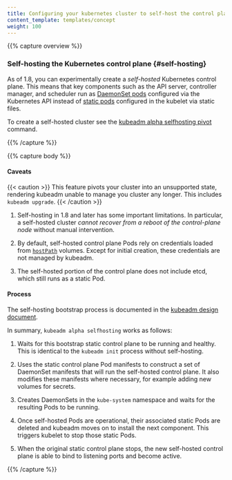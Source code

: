 ```yaml
---
title: Configuring your kubernetes cluster to self-host the control plane
content_template: templates/concept
weight: 100
---
```


{{% capture overview %}}

### Self-hosting the Kubernetes control plane {#self-hosting}

As of 1.8, you can experimentally create a _self-hosted_ Kubernetes control
plane. This means that key components such as the API server, controller
manager, and scheduler run as
[DaemonSet pods](/ja/docs/concepts/workloads/controllers/daemonset/) configured
via the Kubernetes API instead of
[static pods](/docs/tasks/administer-cluster/static-pod/) configured in the
kubelet via static files.

To create a self-hosted cluster see the
[kubeadm alpha selfhosting pivot](/docs/reference/setup-tools/kubeadm/kubeadm-alpha/#cmd-selfhosting)
command.

{{% /capture %}}

{{% capture body %}}

#### Caveats

{{< caution >}} This feature pivots your cluster into an unsupported state,
rendering kubeadm unable to manage you cluster any longer. This includes
`kubeadm upgrade`. {{< /caution >}}

1. Self-hosting in 1.8 and later has some important limitations. In particular,
   a self-hosted cluster _cannot recover from a reboot of the control-plane
   node_ without manual intervention.

1. By default, self-hosted control plane Pods rely on credentials loaded from
   [`hostPath`](/docs/concepts/storage/volumes/#hostpath) volumes. Except for
   initial creation, these credentials are not managed by kubeadm.

1. The self-hosted portion of the control plane does not include etcd, which
   still runs as a static Pod.

#### Process

The self-hosting bootstrap process is documented in the
[kubeadm design document](https://github.com/kubernetes/kubeadm/blob/master/docs/design/design_v1.9.md#optional-self-hosting).

In summary, `kubeadm alpha selfhosting` works as follows:

1. Waits for this bootstrap static control plane to be running and healthy. This
   is identical to the `kubeadm init` process without self-hosting.

1. Uses the static control plane Pod manifests to construct a set of DaemonSet
   manifests that will run the self-hosted control plane. It also modifies these
   manifests where necessary, for example adding new volumes for secrets.

1. Creates DaemonSets in the `kube-system` namespace and waits for the resulting
   Pods to be running.

1. Once self-hosted Pods are operational, their associated static Pods are
   deleted and kubeadm moves on to install the next component. This triggers
   kubelet to stop those static Pods.

1. When the original static control plane stops, the new self-hosted control
   plane is able to bind to listening ports and become active.

{{% /capture %}}
